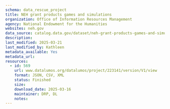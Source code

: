 ```yaml
---
schema: data_rescue_project 
title: NEH grant products games and simulations
organization: Office of Information Resources Management
agency: National Endowment for the Humanities
websites: neh.gov
data_source: catalog.data.gov/dataset/neh-grant-products-games-and-simulations
description: 
last_modified: 2025-03-21
last_modified_by: Kathleen
metadata_available: Yes
metadata_url: 
resources:
  - id: 569
    url: www.datalumos.org/datalumos/project/223141/version/V1/view
    format: JSON, CSV, XML
    status: Finished
    size: 
    download_date: 2025-03-16
    maintainer: DRP, DL
    notes: 
---
```

